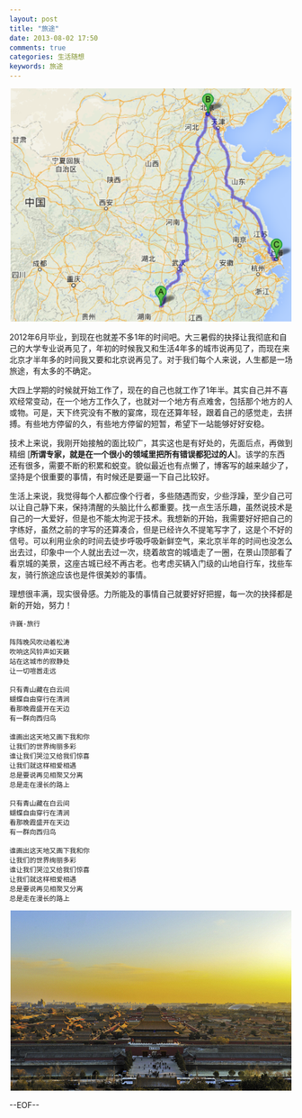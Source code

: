 ```yaml
---
layout: post
title: "旅途"
date: 2013-08-02 17:50
comments: true
categories: 生活随想
keywords: 旅途
---
```


<center><img src="/images/journey.png" alt="journey" title="journey" width="500" /></center>

<p></p>


2012年6月毕业，到现在也就差不多1年的时间吧。大三暑假的抉择让我彻底和自己的大学专业说再见了，年初的时候我又和生活4年多的城市说再见了，而现在来北京才半年多的时间我又要和北京说再见了。对于我们每个人来说，人生都是一场旅途，有太多的不确定。

大四上学期的时候就开始工作了，现在的自己也就工作了1年半。其实自己并不喜欢经常变动，在一个地方工作久了，也就对一个地方有点难舍，包括那个地方的人或物。可是，天下终究没有不散的宴席，现在还算年轻，跟着自己的感觉走，去拼搏。有些地方停留的久，有些地方停留的短暂，希望下一站能够好好安稳。

技术上来说，我刚开始接触的面比较广，其实这也是有好处的，先面后点，再做到精细 [__所谓专家，就是在一个很小的领域里把所有错误都犯过的人__]。该学的东西还有很多，需要不断的积累和蜕变。貌似最近也有点懒了，博客写的越来越少了，坚持是个很重要的事情，有时候还是要逼一下自己比较好。

生活上来说，我觉得每个人都应像个行者，多些随遇而安，少些浮躁，至少自己可以让自己静下来，保持清醒的头脑比什么都重要。找一点生活乐趣，虽然说技术是自己的一大爱好，但是也不能太拘泥于技术。我想新的开始，我需要好好把自己的字练好，虽然之前的字写的还算凑合，但是已经许久不提笔写字了，这是个不好的信号。可以利用业余的时间去徒步呼吸呼吸新鲜空气，来北京半年的时间也没怎么出去过，印象中一个人就出去过一次，绕着故宫的城墙走了一圈，在景山顶部看了看京城的美景，这座古城已经不再古老。也考虑买辆入门级的山地自行车，找些车友，骑行旅途应该也是件很美妙的事情。

理想很丰满，现实很骨感。力所能及的事情自己就要好好把握，每一次的抉择都是新的开始，努力！

	许巍-旅行

	阵阵晚风吹动着松涛
	吹响这风铃声如天籁
	站在这城市的寂静处
	让一切喧嚣走远

	只有青山藏在白云间
	蝴蝶自由穿行在清涧
	看那晚霞盛开在天边
	有一群向西归鸟

	谁画出这天地又画下我和你
	让我们的世界绚丽多彩
	谁让我们哭泣又给我们惊喜
	让我们就这样相爱相遇
	总是要说再见相聚又分离
	总是走在漫长的路上

	只有青山藏在白云间
	蝴蝶自由穿行在清涧
	看那晚霞盛开在天边
	有一群向西归鸟

	谁画出这天地又画下我和你
	让我们的世界绚丽多彩
	谁让我们哭泣又给我们惊喜
	让我们就这样相爱相遇
	总是要说再见相聚又分离
	总是走在漫长的路上

<center><img src="/images/beijing.jpg" alt="北京中轴线" title="北京中轴线" width="500" /></center>

--EOF--
